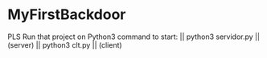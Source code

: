 # MyFirstBackdoor
PLS Run that project on Python3
command to start: 
|| python3 servidor.py || (server)
|| python3 clt.py      || (client)
